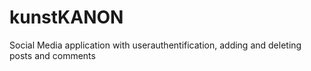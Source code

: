# kunstKANON

Social Media application with userauthentification, adding and deleting posts and comments

